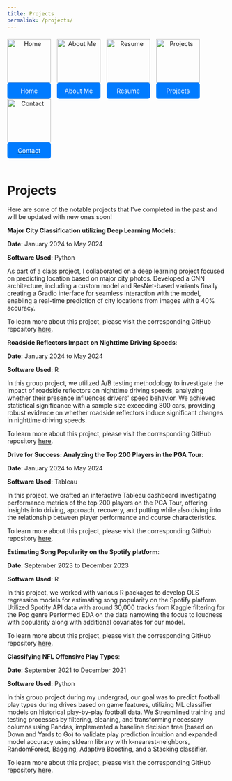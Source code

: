 ```yaml
---
title: Projects
permalink: /projects/
---
```


<div style="margin-top: 20px;">
    <a href="/" style="display: inline-block; text-align: center; margin-right: 10px;">
        <img src="/assets/img/home.png" alt="Home" style="width: 100px; height: 100px;"><br>
        <span style="display: block; background-color: #007bff; color: white; padding: 10px; border-radius: 5px;">Home</span>
    </a>
    <a href="/about" style="display: inline-block; text-align: center; margin-right: 10px;">
        <img src="/assets/img/about_me.png" alt="About Me" style="width: 100px; height: 100px;"><br>
        <span style="display: block; background-color: #007bff; color: white; padding: 10px; border-radius: 5px;">About Me</span>
    </a>
    <a href="/resume" style="display: inline-block; text-align: center; margin-right: 10px;">
        <img src="/assets/img/resume.png" alt="Resume" style="width: 100px; height: 100px;"><br>
        <span style="display: block; background-color: #007bff; color: white; padding: 10px; border-radius: 5px;">Resume</span>
    </a>
    <a href="/projects" style="display: inline-block; text-align: center; margin-right: 10px;">
        <img src="/assets/img/projects.png" alt="Projects" style="width: 100px; height: 100px;"><br>
        <span style="display: block; background-color: #007bff; color: white; padding: 10px; border-radius: 5px;">Projects</span>
    </a>
    <a href="/contact" style="display: inline-block; text-align: center; margin-right: 10px;">
        <img src="/assets/img/contact.png" alt="Contact" style="width: 100px; height: 100px;"><br>
        <span style="display: block; background-color: #007bff; color: white; padding: 10px; border-radius: 5px;">Contact</span>
    </a>
</div>

<br>

# Projects

Here are some of the notable projects that I've completed in the past and will be updated with new ones soon!

**Major City Classification utilizing Deep Learning Models**:

**Date**: January 2024 to May 2024

**Software Used**: Python

As part of a class project, I collaborated on a deep learning project focused on predicting location based on major city photos. Developed a CNN architecture, including a custom model and ResNet-based variants finally creating a Gradio interface for seamless interaction with the model, enabling a real-time prediction of city locations from images with a 40% accuracy.

To learn more about this project, please visit the corresponding GitHub repository [here](https://github.com/rovmenon/major-city-classification.git).


**Roadside Reflectors Impact on Nighttime Driving Speeds**:

**Date**:  January 2024 to May 2024

**Software Used**: R

In this group project, we utilized A/B testing methodology to investigate the impact of roadside reflectors on nighttime driving speeds, analyzing whether their presence influences drivers' speed behavior. We achieved statistical significance with a sample size exceeding 800 cars, providing robust evidence on whether roadside reflectors induce significant changes in nighttime driving speeds.

To learn more about this project, please visit the corresponding GitHub repository [here](https://github.com/rovmenon/roadside-reflectors.git).


**Drive for Success: Analyzing the Top 200 Players in the PGA Tour**:

**Date**: January 2024 to May 2024

**Software Used**: Tableau

In this project, we crafted an interactive Tableau dashboard investigating performance metrics of the top 200 players on the PGA Tour, offering insights into driving, approach, recovery, and putting while also diving into the relationship between player performance and course characteristics.

To learn more about this project, please visit the corresponding GitHub repository [here](https://github.com/rovmenon/pga-tour-analysis.git).


**Estimating Song Popularity on the Spotify platform**:

**Date**: September 2023 to December 2023

**Software Used**: R

In this project, we worked with various R packages to develop OLS regression models for estimating song popularity on the Spotify platform. Utilized Spotify API data with around 30,000 tracks from Kaggle filtering for the Pop genre Performed EDA on the data narrowing the focus to loudness with popularity along with additional covariates for our model.

To learn more about this project, please visit the corresponding GitHub repository [here](https://github.com/rovmenon/estimating-song-popularity.git).


**Classifying NFL Offensive Play Types**:

**Date**: September 2021 to December 2021

**Software Used**: Python

In this group project during my undergrad, our goal was to predict football play types during drives based on game features, utilizing ML classifier models on historical play-by-play football data. We Streamlined training and testing processes by filtering, cleaning, and transforming necessary columns using Pandas, implemented a baseline decision tree (based on Down and Yards to Go) to validate play prediction intuition and expanded model accuracy using sklearn library with k-nearest-neighbors, RandomForest, Bagging, Adaptive Boosting, and a Stacking
classifier.

To learn more about this project, please visit the corresponding GitHub repository [here](https://github.com/rovmenon/nfl-plays-classification.git).
